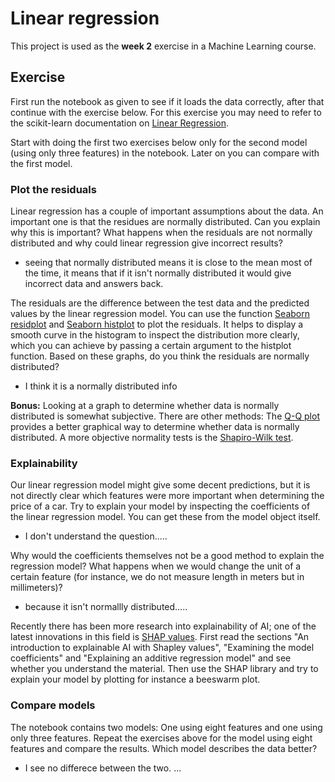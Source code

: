 # Linear regression

This project is used as the **week 2** exercise in a Machine Learning course.


## Exercise

First run the notebook as given to see if it loads the data correctly, after that continue with the exercise below. For this exercise you may need to refer to the scikit-learn documentation on [Linear Regression](https://scikit-learn.org/stable/modules/generated/sklearn.linear_model.LinearRegression.html).

Start with doing the first two exercises below only for the second model (using only three features) in the notebook. Later on you can compare with the first model.

### Plot the residuals

Linear regression has a couple of important assumptions about the data. An important one is that the residues are normally distributed. Can you explain why this is important? What happens when the residuals are not normally distributed and why could linear regression give incorrect results? 

- seeing  that normally distributed means it is close to the mean most of the time, it means that if it isn't normally distributed it would give incorrect data and answers back.

The residuals are the difference between the test data and the predicted values by the linear regression model. You can use the function [Seaborn residplot](https://seaborn.pydata.org/generated/seaborn.residplot.html) and [Seaborn histplot](https://seaborn.pydata.org/generated/seaborn.histplot.html) to plot the residuals. It helps to display a smooth curve in the histogram to inspect the distribution more clearly, which you can achieve by passing a certain argument to the histplot function. Based on these graphs, do you think the residuals are normally distributed?

- I think it is a normally distributed info

**Bonus:** Looking at a graph to determine whether data is normally distributed is somewhat subjective. There are other methods: The [Q-Q plot](https://www.geeksforgeeks.org/qqplot-quantile-quantile-plot-in-python/) provides a better graphical way to determine whether data is normally distributed. A more objective normality tests is the [Shapiro-Wilk test](https://www.geeksforgeeks.org/how-to-perform-a-shapiro-wilk-test-in-python/).

### Explainability

Our linear regression model might give some decent predictions, but it is not directly clear which features were more important when determining the price of a car. Try to explain your model by inspecting the coefficients of the linear regression model.  You can get these from the model object itself. 

- I don't understand the question.....

Why would the coefficients themselves not be a good method to explain the regression model? What happens when we would change the unit of a certain feature (for instance, we do not measure length in meters but in millimeters)?

- because it isn't normallly distributed.....

Recently there has been more research into explainability of AI; one of the latest innovations in this field is [SHAP values](https://shap.readthedocs.io/en/latest/example_notebooks/overviews/An%20introduction%20to%20explainable%20AI%20with%20Shapley%20values.html#Explaining-an-additive-regression-model). First read the sections "An introduction to explainable AI with Shapley values", "Examining the model coefficients" and "Explaining an additive regression model" and see whether you understand the material. Then use the SHAP library and try to explain your model by plotting for instance a beeswarm plot.
 
### Compare models

The notebook contains two models: One using eight features and one using only three features. Repeat the exercises above for the model using eight features and compare the results. Which model describes the data better?

- I see no differece between the two. ...
